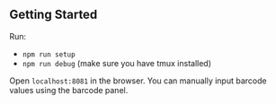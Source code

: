 ## Getting Started
Run:
- `npm run setup`
- `npm run debug` (make sure you have tmux installed)

Open `localhost:8081` in the browser.
You can manually input barcode values using the barcode panel.